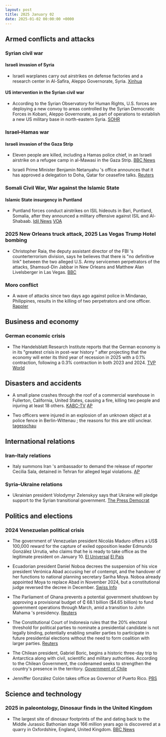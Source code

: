 ```yaml
---
layout: post
title: 2025 January 02
date: 2025-01-02 00:00:00 +0000
---
```


## Armed conflicts and attacks

### Syrian civil war

#### Israeli invasion of Syria

- Israeli warplanes carry out airstrikes on defense factories and a research center in Al-Safira, Aleppo Governorate, Syria. [Xinhua](https://english.news.cn/20250103/755c955446c44a73a4034e7ca9c6efde/c.html)

#### US intervention in the Syrian civil war

- According to the Syrian Observatory for Human Rights, U.S. forces are deploying a new convoy to areas controlled by the Syrian Democratic Forces in Kobani, Aleppo Governorate, as part of operations to establish a new US military base in north-eastern Syria. [SOHR](https://www.syriahr.com/en/352729/)

### Israel–Hamas war

#### Israeli invasion of the Gaza Strip

- Eleven people are killed, including a Hamas police chief, in an Israeli airstrike on a refugee camp in al-Mawasi in the Gaza Strip. [BBC News](https://www.bbc.com/news/articles/cq62dver40yo)

- Israeli Prime Minister Benjamin Netanyahu 's office announces that it has approved a delegation to Doha, Qatar for ceasefire talks. [Reuters](https://www.reuters.com/world/middle-east/israeli-delegation-resume-ceasefire-talks-doha-pms-office-says-2025-01-02/)

### Somali Civil War, War against the Islamic State

#### Islamic State insurgency in Puntland

- Puntland forces conduct airstrikes on ISIL hideouts in Bari, Puntland, Somalia, after they announced a military offensive against ISIL and Al-Shabaab. [Idil News](https://www.idilnews.com/puntland-forces-conduct-airstrikes-on-isis-positions-in-bari-region/) [VOA](https://www.voasomali.com/a/puntland-oo-sheegatay-duqeyn-ka-dhan-ah-daacish/7922007.html)

### 2025 New Orleans truck attack, 2025 Las Vegas Trump Hotel bombing

- Christopher Raia, the deputy assistant director of the FBI 's counterterrorism division, says he believes that there is "no definitive link" between the two alleged U.S. Army servicemen perpetrators of the attacks, Shamsud-Din Jabbar in New Orleans and Matthew Alan Livelsberger in Las Vegas. [BBC](https://www.bbc.com/news/articles/crl378x8nnjo)

### Moro conflict

- A wave of attacks since two days ago against police in Mindanao, Philippines, results in the killing of two perpetrators and one officer. [Rappler](https://www.rappler.com/philippines/mindanao/attacks-cops-new-year-eve-december-31-2024/)

## Business and economy

### German economic crisis

- The Handelsblatt Research Institute reports that the German economy is in its "greatest crisis in post-war history " after projecting that the economy will enter its third year of recession in 2025 with a 0.1% contraction, following a 0.3% contraction in both 2023 and 2024. [TVP World](https://tvpworld.com/84331034/german-recession-projected-to-enter-its-third-year)

## Disasters and accidents

- A small plane crashes through the roof of a commercial warehouse in Fullerton, California, United States, causing a fire, killing two people and injuring at least 18 others. [KABC-TV](https://abc7.com/post/small-plane-crashes-fullerton-resulting-4-alarm-fire-police-say/15742833/) [AP](https://apnews.com/article/california-plane-crash-fullerton-08ec23f1c117be7bc07fc9b8f4064f91)

- Two officers were injured in an explosion of an unknown object at a police fence in Berlin-Wittenau ; the reasons for this are still unclear. [tagesschau](https://www.tagesschau.de/inland/regional/berlin/polizisten-explosion-verletzungen-berlin-100.html)

## International relations

### Iran–Italy relations

- Italy summons Iran 's ambassador to demand the release of reporter Cecilia Sala, detained in Tehran for alleged legal violations. [AP](https://apnews.com/article/italy-iran-journalist-arrest-ambassador-6656e7f9df9db8b7216a180d69dde52c)

### Syria–Ukraine relations

- Ukrainian president Volodymyr Zelenskyy says that Ukraine will pledge support to the Syrian transitional government. [The Press Democrat](https://www.pressdemocrat.com/article/news/middle-east-latest-ukraine-pledges-support-for-a-new-syria-once-a-key-rus/)

## Politics and elections

### 2024 Venezuelan political crisis

- The government of Venezuelan president Nicolás Maduro offers a US$ 100,000 reward for the capture of exiled opposition leader Edmundo González Urrutia, who claims that he is ready to take office as the legitimate president on January 10. [El Universal](https://www.eluniversal.com/politica/198116/gobierno-nacional-ofrece-recompensa-de-100000-por-la-captura-de-edmundo-gonzalez-urrutia) [El País](https://elpais.com/america/2024-11-25/edmundo-gonzalez-asegura-que-tomara-posesion-como-presidente-el-10-de-enero-en-caracas.html)

- Ecuadorian president Daniel Noboa decrees the suspension of his vice president Verónica Abad accusing her of contempt, and the handover of her functions to national planning secretary Sariha Moya. Noboa already appointed Moya to replace Abad in November 2024, but a constitutional judge reversed the decree in December. [Swiss Info](https://www.swissinfo.ch/spa/noboa-vuelve-a-designar-vice-interina-de-ecuador-en-medio-de-pugna-con-abad/88668546)

- The Parliament of Ghana prevents a potential government shutdown by approving a provisional budget of ₵ 68.1 billion ($4.65 billion) to fund government operations through March, amid a transition to John Mahama 's presidency. [Reuters](https://www.reuters.com/world/africa/ghanas-parliament-passes-provisional-budget-averts-government-shutdown-2025-01-03/)

- The Constitutional Court of Indonesia rules that the 20% electoral threshold for political parties to nominate a presidential candidate is not legally binding, potentially enabling smaller parties to participate in future presidential elections without the need to form coalition with larger parties. [Reuters](https://www.reuters.com/world/asia-pacific/indonesia-court-says-vote-threshold-presidential-candidates-not-legally-binding-2025-01-02/)

- The Chilean president, Gabriel Boric, begins a historic three-day trip to Antarctica along with civil, scientific and military authorities. According to the Chilean Government, the codenamed seeks to strengthen the country's presence in the territory. [Government of Chile](https://www.gob.cl/noticias/presidente-gabriel-boric-realiza-historico-viaje-polo-sur-operacion-estrella-polar/)

- Jenniffer González Colón takes office as Governor of Puerto Rico. [PBS](https://www.pbs.org/newshour/nation/puerto-ricos-new-governor-takes-office-amid-anger-following-major-blackout)

## Science and technology

### 2025 in paleontology, Dinosaur finds in the United Kingdom

- The largest site of dinosaur footprints of the and dating back to the Middle Jurassic Bathonian stage 166 million years ago is discovered at a quarry in Oxfordshire, England, United Kingdom. [BBC News](https://www.bbc.com/news/articles/c24nzeqq1l2o)
